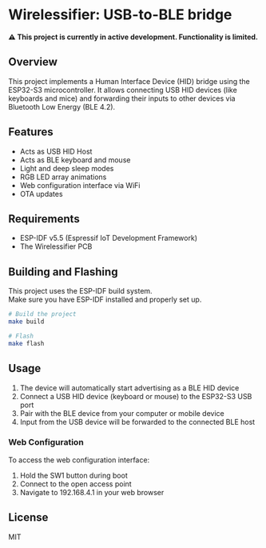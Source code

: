 # Wirelessifier: USB-to-BLE bridge

**⚠️ This project is currently in active development. Functionality is limited.**

## Overview

This project implements a Human Interface Device (HID) bridge using the ESP32-S3 microcontroller. It allows connecting USB HID devices (like keyboards and mice) and forwarding their inputs to other devices via Bluetooth Low Energy (BLE 4.2).

## Features

- Acts as USB HID Host
- Acts as BLE keyboard and mouse
- Light and deep sleep modes 
- RGB LED array animations
- Web configuration interface via WiFi
- OTA updates

## Requirements

- ESP-IDF v5.5 (Espressif IoT Development Framework)
- The Wirelessifier PCB

## Building and Flashing

This project uses the ESP-IDF build system. \
Make sure you have ESP-IDF installed and properly set up.

```bash
# Build the project
make build

# Flash 
make flash
```

## Usage

1. The device will automatically start advertising as a BLE HID device
2. Connect a USB HID device (keyboard or mouse) to the ESP32-S3 USB port
3. Pair with the BLE device from your computer or mobile device
4. Input from the USB device will be forwarded to the connected BLE host

### Web Configuration

To access the web configuration interface:
1. Hold the SW1 button during boot
2. Connect to the open access point
3. Navigate to 192.168.4.1 in your web browser

## License

MIT
